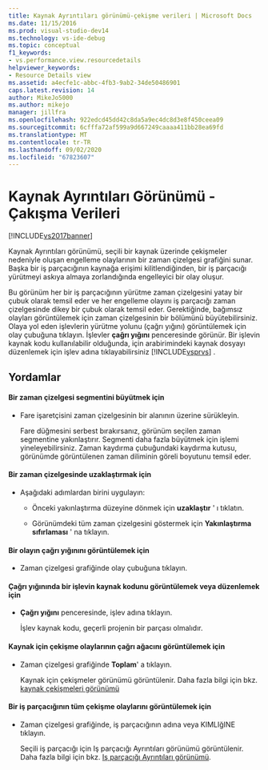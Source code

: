 ```yaml
---
title: Kaynak Ayrıntıları görünümü-çekişme verileri | Microsoft Docs
ms.date: 11/15/2016
ms.prod: visual-studio-dev14
ms.technology: vs-ide-debug
ms.topic: conceptual
f1_keywords:
- vs.performance.view.resourcedetails
helpviewer_keywords:
- Resource Details view
ms.assetid: a4ecfe1c-abbc-4fb3-9ab2-34de50486901
caps.latest.revision: 14
author: MikeJo5000
ms.author: mikejo
manager: jillfra
ms.openlocfilehash: 922edcd45dd42c8da5a9ec4dc8d3e8f450ceea09
ms.sourcegitcommit: 6cfffa72af599a9d667249caaaa411bb28ea69fd
ms.translationtype: MT
ms.contentlocale: tr-TR
ms.lasthandoff: 09/02/2020
ms.locfileid: "67823607"
---
```

# <a name="resource-details-view---contention-data"></a>Kaynak Ayrıntıları Görünümü - Çakışma Verileri
[!INCLUDE[vs2017banner](../includes/vs2017banner.md)]

Kaynak Ayrıntıları görünümü, seçili bir kaynak üzerinde çekişmeler nedeniyle oluşan engelleme olaylarının bir zaman çizelgesi grafiğini sunar. Başka bir iş parçacığının kaynağa erişimi kilitlendiğinden, bir iş parçacığı yürütmeyi askıya almaya zorlandığında engelleyici bir olay oluşur.  
  
 Bu görünüm her bir iş parçacığının yürütme zaman çizelgesini yatay bir çubuk olarak temsil eder ve her engelleme olayını iş parçacığı zaman çizelgesinde dikey bir çubuk olarak temsil eder. Gerektiğinde, bağımsız olayları görüntülemek için zaman çizelgesinin bir bölümünü büyütebilirsiniz. Olaya yol eden işlevlerin yürütme yolunu (çağrı yığını) görüntülemek için olay çubuğuna tıklayın. İşlevler **çağrı yığını** penceresinde görünür. Bir işlevin kaynak kodu kullanılabilir olduğunda, için arabirimindeki kaynak dosyayı düzenlemek için işlev adına tıklayabilirsiniz [!INCLUDE[vsprvs](../includes/vsprvs-md.md)] .  
  
## <a name="procedures"></a>Yordamlar  
  
#### <a name="to-magnify-a-timeline-segment"></a>Bir zaman çizelgesi segmentini büyütmek için  
  
- Fare işaretçisini zaman çizelgesinin bir alanının üzerine sürükleyin.  
  
     Fare düğmesini serbest bırakırsanız, görünüm seçilen zaman segmentine yakınlaştırır. Segmenti daha fazla büyütmek için işlemi yineleyebilirsiniz. Zaman kaydırma çubuğundaki kaydırma kutusu, görünümde görüntülenen zaman diliminin göreli boyutunu temsil eder.  
  
#### <a name="to-zoom-out-on-a-timeline"></a>Bir zaman çizelgesinde uzaklaştırmak için  
  
- Aşağıdaki adımlardan birini uygulayın:  
  
  - Önceki yakınlaştırma düzeyine dönmek için **uzaklaştır** ' ı tıklatın.  

  - Görünümdeki tüm zaman çizelgesini göstermek için **Yakınlaştırma sıfırlaması** ' na tıklayın.  

#### <a name="to-view-the-call-stack-of-an-event"></a>Bir olayın çağrı yığınını görüntülemek için  
  
- Zaman çizelgesi grafiğinde olay çubuğuna tıklayın.  
  
#### <a name="to-view-or-edit-the-source-code-of-a-function-in-the-call-stack"></a>Çağrı yığınında bir işlevin kaynak kodunu görüntülemek veya düzenlemek için  
  
- **Çağrı yığını** penceresinde, işlev adına tıklayın.  
  
  İşlev kaynak kodu, geçerli projenin bir parçası olmalıdır.  
  
#### <a name="to-view-the-call-tree-of-contention-events-for-the-resource"></a>Kaynak için çekişme olaylarının çağrı ağacını görüntülemek için  
  
- Zaman çizelgesi grafiğinde **Toplam**' a tıklayın.  
  
     Kaynak için çekişmeler görünümü görüntülenir. Daha fazla bilgi için bkz. [kaynak çekişmeleri görünümü](../profiling/resource-contentions-view-contention-data.md)  
  
#### <a name="to-view-all-the-contention-events-of-a-thread"></a>Bir iş parçacığının tüm çekişme olaylarını görüntülemek için  
  
- Zaman çizelgesi grafiğinde, iş parçacığının adına veya KIMLIğINE tıklayın.  
  
     Seçili iş parçacığı için Iş parçacığı Ayrıntıları görünümü görüntülenir. Daha fazla bilgi için bkz. [Iş parçacığı Ayrıntıları görünümü](../profiling/thread-details-view-contention-data.md).
